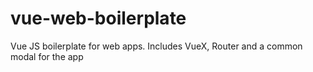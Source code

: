 # vue-web-boilerplate
Vue JS boilerplate for web apps. Includes VueX, Router and a common modal for the app
